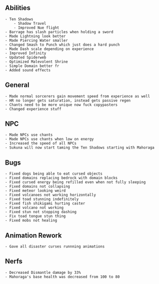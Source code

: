 ## Abilities
    - Ten Shadows
        - Shadow Travel
        - Improved Nue flight
    - Barrage has slash particles when holding a sword
    - Made Lightning look better
    - Made Piercing Water smaller
    - Changed Smash to Punch which just does a hard punch
    - Made Dash scale depending on experience
    - Improved Infinity
    - Updated Spiderweb
    - Optimized Malevolent Shrine
    - Simple Domain better fr
    - Added sound effects

## General
    - Made normal sorcerers gain movement speed from experience as well
    - HR no longer gets saturation, instead gets passive regen
    - Chants need to be more unique now fuck copypasters
    - Changed experience stuff

## NPC
    - Made NPCs use chants
    - Made NPCs use chants when low on energy
    - Increased the speed of all NPCs
    - Sukuna will now start taming the Ten Shadows starting with Mahoraga

## Bugs
    - Fixed dogs being able to eat cursed objects
    - Fixed domains replacing bedrock with domain blocks
    - Fixed cursed energy being refilled even when not fully sleeping
    - Fixed domains not collapsing
    - Fixed meteor looking weird
    - Fixed volcanoes not working horizontally
    - Fixed toad stunning indefinitely
    - Fixed fish shikigami hurting caster
    - Fixed volcano not working
    - Fixed stun not stopping dashing
    - Fix toad tongue stun thing
    - Fixed mobs not healing

## Animation Rework
    - Gave all disaster curses runnning animations

## Nerfs
    - Decreased Dismantle damage by 33%
    - Mahoraga's base health was decreased from 100 to 80